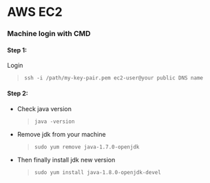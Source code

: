 # AWS EC2
### Machine login with CMD
#### Step 1:
Login
> ``` ssh -i /path/my-key-pair.pem ec2-user@your public DNS name  ```
#### Step 2:
- Check java version
  > ``` java -version ```
- Remove jdk from your machine
  > ``` sudo yum remove java-1.7.0-openjdk ```
- Then finally install jdk new version
  > ``` sudo yum install java-1.8.0-openjdk-devel ```
